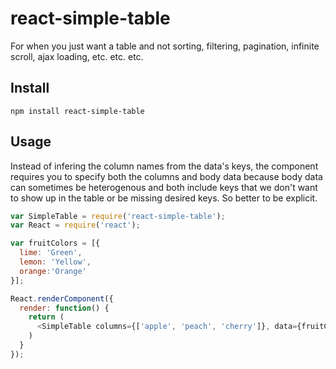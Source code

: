 react-simple-table
==================

For when you just want a table and not sorting, filtering, pagination,
infinite scroll, ajax loading, etc. etc. etc.

## Install
`npm install react-simple-table`

## Usage
Instead of infering the column names from the data's keys, the component
requires you to specify both the columns and body data
because body data can sometimes be heterogenous and both include keys
that we don't want to show up in the table or be missing desired keys. So better
to be explicit.

````javascript
var SimpleTable = require('react-simple-table');
var React = require('react');

var fruitColors = [{
  lime: 'Green',
  lemon: 'Yellow',
  orange:'Orange'
}];

React.renderComponent({
  render: function() {
    return (
      <SimpleTable columns={['apple', 'peach', 'cherry']}, data={fruitColors} />
    )
  }
});
````
